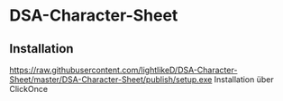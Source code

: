 # DSA-Character-Sheet

## Installation

https://raw.githubusercontent.com/lightlikeD/DSA-Character-Sheet/master/DSA-Character-Sheet/publish/setup.exe
Installation über ClickOnce
